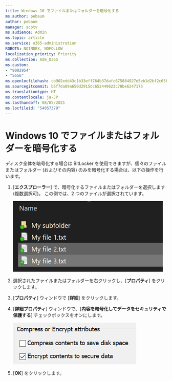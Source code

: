 ```yaml
---
title: Windows 10 でファイルまたはフォルダーを暗号化する
ms.author: pebaum
author: pebaum
manager: scotv
ms.audience: Admin
ms.topic: article
ms.service: o365-administration
ROBOTS: NOINDEX, NOFOLLOW
localization_priority: Priority
ms.collection: Adm_O365
ms.custom:
- "9002954"
- "5656"
ms.openlocfilehash: cb902edd43c1b33eff764b37dafc675884927e5eb1d2bf2c65bb2e826a822583
ms.sourcegitcommit: b5f7da89a650d2915dc652449623c78be6247175
ms.translationtype: HT
ms.contentlocale: ja-JP
ms.lasthandoff: 08/05/2021
ms.locfileid: "54057379"
---
```

# <a name="encrypt-files-or-folder-in-windows-10"></a>Windows 10 でファイルまたはフォルダーを暗号化する

ディスク全体を暗号化する場合は BitLocker を使用できますが、個々のファイルまたはフォルダー (およびその内容) のみを暗号化する場合は、以下の操作を行います。

1. [**エクスプローラー**] で、暗号化するファイルまたはフォルダーを選択します (複数選択可)。 この例では、2 つのファイルが選択されています。

    ![暗号化するファイルまたはフォルダーの選択](media/select-for-encrypting.png)

2. 選択されたファイルまたはフォルダーを右クリックし、[**プロパティ**] をクリックします。

3. [**プロパティ**] ウィンドウで [**詳細**] をクリックします。

4. [**詳細プロパティ**] ウィンドウで、[**内容を暗号化してデータをセキュリティで保護する**] チェックボックスをオンにします。

    ![内容を暗号化する](media/encrypt-contents.png)

5. [**OK**] をクリックします。
